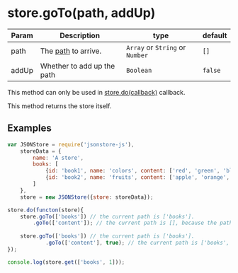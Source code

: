 # store.goTo(path, addUp)

| **Param** | **Description** | **type** | **default** |
| --- | --- | --- | --- |
| path  | The [path](https://github.com/Jimmy-YMJ/jsonstore-js#about-the-path-param) to arrive. | `Array` or `String` or `Number` | `[]` |
| addUp  | Whether to add up the path  | `Boolean` | `false`|

This method can only be used in [store.do(callback)](https://github.com/Jimmy-YMJ/jsonstore-js/blob/master/docs/DO.md) callback.

This method returns the store itself.

## Examples
```javascript
var JSONStore = require('jsonstore-js'),
    storeData = {
        name: 'A store',
        books: [
            {id: 'book1', name: 'colors', content: ['red', 'green', 'blue']},
            {id: 'book2', name: 'fruits', content: ['apple', 'orange', 'lemon']}
        ]
    },
    store = new JSONStore({store: storeData});

store.do(functon(store){
    store.goTo(['books']) // the current path is ['books'].
        .goTo(['content']); // the current path is [], because the path ['content'] does not exists.
        
    store.goTo(['books']) // the current path is ['books'].
            .goTo(['content'], true); // the current path is ['books', 'content'].
});

console.log(store.get(['books', 1]));
```
